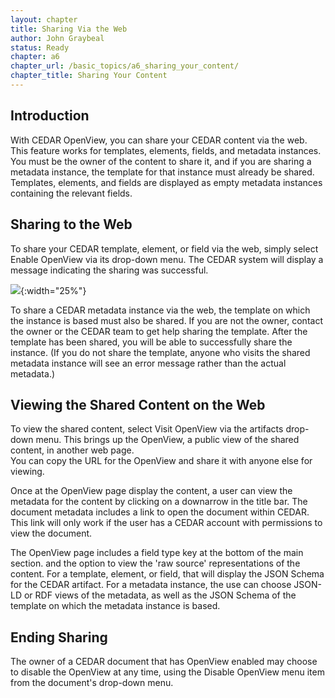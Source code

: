 ```yaml
---
layout: chapter
title: Sharing Via the Web
author: John Graybeal
status: Ready
chapter: a6
chapter_url: /basic_topics/a6_sharing_your_content/
chapter_title: Sharing Your Content
---
```


## **Introduction**

With CEDAR OpenView, you can share your CEDAR content via the web. 
This feature works for templates, elements, fields, and metadata instances. 
You must be the owner of the content to share it, and if you are sharing a metadata instance, 
the template for that instance must already be shared.
Templates, elements, and fields are displayed as empty metadata instances containing the relevant fields.

## **Sharing to the Web**

To share your CEDAR template, element, or field via the web, simply select Enable OpenView via its drop-down menu. 
The CEDAR system will display a message indicating the sharing was successful. 

![](https://github.com/metadatacenter/cedar-manual/raw/master/docs/assets/imgs/enable-openview-menu-20190908.png){:width="25%"}

To share a CEDAR metadata instance via the web, the template on which the instance is based must also be shared. 
If you are not the owner, contact the owner or the CEDAR team to get help sharing the template. 
After the template has been shared, you will be able to successfully share the instance. 
(If you do not share the template, anyone who visits the shared metadata instance will see an error message rather than the actual metadata.)

## **Viewing the Shared Content on the Web**

To view the shared content, select Visit OpenView via the artifacts drop-down menu. 
This brings up the OpenView, a public view of the shared content, in another web page.  
You can copy the URL for the OpenView and share it with anyone else for viewing.

Once at the OpenView page display the content, a user can view the metadata for the content by clicking on a downarrow in the title bar. 
The document metadata includes a link to open the document within CEDAR. 
This link will only work if the user has a CEDAR account with permissions to view the document.

The OpenView page includes a field type key at the bottom of the main section. and the option to view the 'raw source' 
representations of the content. For a template, element, or field, that will display the JSON Schema for the CEDAR artifact.
For a metadata instance, the use can choose JSON-LD or RDF views of the metadata, 
as well as the JSON Schema of the template on which the metadata instance is based.

## **Ending Sharing**

The owner of a CEDAR document that has OpenView enabled may choose to disable the OpenView at any time, 
using the Disable OpenView menu item from the document's drop-down menu.
